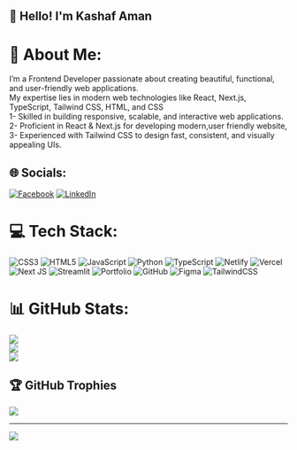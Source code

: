 ## 👋 Hello! I'm Kashaf Aman
# 💫 About Me:
I’m a Frontend Developer passionate about creating beautiful, functional, and user-friendly web applications.<br> My expertise lies in modern web technologies like React, Next.js, TypeScript, Tailwind CSS, HTML, and CSS<br> 1- Skilled in building responsive, scalable, and interactive web applications.<br> 2- Proficient in React & Next.js for developing modern,user friendly website,<br> 3- Experienced with Tailwind CSS to design fast, consistent, and visually appealing UIs.


## 🌐 Socials:
[![Facebook](https://img.shields.io/badge/Facebook-%231877F2.svg?logo=Facebook&logoColor=white)](https://facebook.com/https://www.facebook.com/share/1KJFGzVb7o/) [![LinkedIn](https://img.shields.io/badge/LinkedIn-%230077B5.svg?logo=linkedin&logoColor=white)](https://linkedin.com/in/https://www.linkedin.com/in/kashafaman-aman-398082316?utm_source=share&utm_campaign=share_via&utm_content=profile&utm_medium=android_app) 

# 💻 Tech Stack:
![CSS3](https://img.shields.io/badge/css3-%231572B6.svg?style=for-the-badge&logo=css3&logoColor=white) ![HTML5](https://img.shields.io/badge/html5-%23E34F26.svg?style=for-the-badge&logo=html5&logoColor=white) ![JavaScript](https://img.shields.io/badge/javascript-%23323330.svg?style=for-the-badge&logo=javascript&logoColor=%23F7DF1E) ![Python](https://img.shields.io/badge/python-3670A0?style=for-the-badge&logo=python&logoColor=ffdd54) ![TypeScript](https://img.shields.io/badge/typescript-%23007ACC.svg?style=for-the-badge&logo=typescript&logoColor=white) ![Netlify](https://img.shields.io/badge/netlify-%23000000.svg?style=for-the-badge&logo=netlify&logoColor=#00C7B7) ![Vercel](https://img.shields.io/badge/vercel-%23000000.svg?style=for-the-badge&logo=vercel&logoColor=white) ![Next JS](https://img.shields.io/badge/Next-black?style=for-the-badge&logo=next.js&logoColor=white) ![Streamlit](https://img.shields.io/badge/Streamlit-%23FE4B4B.svg?style=for-the-badge&logo=streamlit&logoColor=white) ![Portfolio](https://img.shields.io/badge/Portfolio-%23000000.svg?style=for-the-badge&logo=firefox&logoColor=#FF7139) ![GitHub](https://img.shields.io/badge/github-%23121011.svg?style=for-the-badge&logo=github&logoColor=white) ![Figma](https://img.shields.io/badge/figma-%23F24E1E.svg?style=for-the-badge&logo=figma&logoColor=white) ![TailwindCSS](https://img.shields.io/badge/tailwindcss-%2338B2AC.svg?style=for-the-badge&logo=tailwind-css&logoColor=white)
# 📊 GitHub Stats:
![](https://github-readme-stats.vercel.app/api?username=kashaf0007&theme=dark&hide_border=false&include_all_commits=false&count_private=false)<br/>
![](https://nirzak-streak-stats.vercel.app/?user=kashaf0007&theme=dark&hide_border=false)<br/>
![](https://github-readme-stats.vercel.app/api/top-langs/?username=kashaf0007&theme=dark&hide_border=false&include_all_commits=false&count_private=false&layout=compact)

## 🏆 GitHub Trophies
![](https://github-profile-trophy.vercel.app/?username=kashaf0007&theme=radical&no-frame=false&no-bg=true&margin-w=4)

---
[![](https://visitcount.itsvg.in/api?id=kashaf0007&icon=0&color=0)](https://visitcount.itsvg.in)

<!-- Proudly created with GPRM ( https://gprm.itsvg.in ) -->
